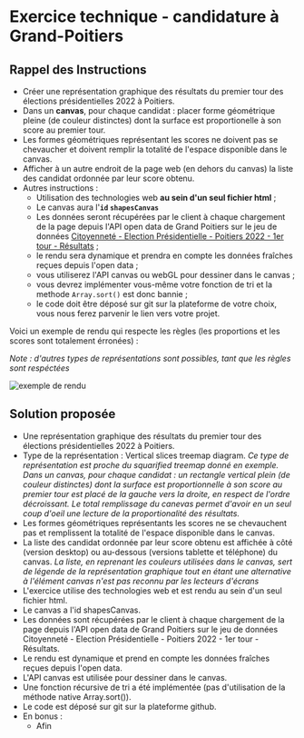 # Exercice technique - candidature à Grand-Poitiers

## Rappel des Instructions
* Créer une représentation graphique des résultats du premier tour des élections présidentielles 2022 à Poitiers.
* Dans un **canvas**, pour chaque candidat : placer forme géométrique pleine (de couleur distinctes) dont la surface est proportionelle à son score au premier tour.
* Les formes géométriques représentant les scores ne doivent pas se chevaucher et doivent remplir la totalité de l'espace disponible dans le canvas.
* Afficher à un autre endroit de la page web (en dehors du canvas) la liste des candidat ordonnée par leur score obtenu. 
* Autres instructions :
  * Utilisation des technologies web **au sein d'un seul fichier html** ;
  * Le canvas aura l'**`id` `shapesCanvas`**
  * Les données seront récupérées par le client à chaque chargement de la page depuis l'API open data de Grand Poitiers sur le jeu de données [Citoyenneté - Election Présidentielle - Poitiers 2022 - 1er tour - Résultats](https://data.grandpoitiers.fr/explore/dataset/resultats_election_fichier_eirel_definitif/information/?dataChart=eyJxdWVyaWVzIjpbeyJjb25maWciOnsiZGF0YXNldCI6InJlc3VsdGF0c19lbGVjdGlvbl9maWNoaWVyX2VpcmVsX2RlZmluaXRpZiIsIm9wdGlvbnMiOnt9fSwiY2hhcnRzIjpbeyJhbGlnbk1vbnRoIjp0cnVlLCJ0eXBlIjoiY29sdW1uIiwiZnVuYyI6IkFWRyIsInlBeGlzIjoiYW5uZWUiLCJzY2llbnRpZmljRGlzcGxheSI6dHJ1ZSwiY29sb3IiOiIjOTYxNDU0In1dLCJ4QXhpcyI6ImJ1cmVhdV92b3RlIiwibWF4cG9pbnRzIjo1MCwic29ydCI6IiJ9XSwidGltZXNjYWxlIjoiIiwiZGlzcGxheUxlZ2VuZCI6dHJ1ZSwiYWxpZ25Nb250aCI6dHJ1ZX0%3D) ;
  * le rendu sera dynamique et prendra en compte les données fraîches reçues depuis l'open data ;
  * vous utiliserez l'API canvas ou webGL pour dessiner dans le canvas ;
  * vous devrez implémenter vous-même votre fonction de tri et la methode `Array.sort()` est donc bannie ;
  * le code doit être déposé sur git sur la plateforme de votre choix, vous nous ferez parvenir le lien vers votre projet.

Voici un exemple de rendu qui respecte les règles (les proportions et les scores sont totalement érronées) :

*Note : d'autres types de représentations sont possibles, tant que les règles sont respéctées*

![exemple de rendu](https://i.ibb.co/hYPGymd/Exo-de-code.png)


## Solution proposée
* Une représentation graphique des résultats du premier tour des élections présidentielles 2022 à Poitiers.
* Type de la représentation : Vertical slices treemap diagram.  *Ce type de représentation est proche du squarified treemap donné en exemple. Dans un canvas, pour chaque candidat : un rectangle vertical plein (de couleur distinctes) dont la surface est proportionnelle à son score au premier tour est placé de la gauche vers la droite, en respect de l'ordre décroissant. Le total remplissage du canevas permet d'avoir en un seul coup d'oeil une lecture de la proportionalité des résultats.*
* Les formes géométriques représentants les scores ne se chevauchent pas et remplissent la totalité de l'espace disponible dans le canvas.
* La liste des candidat ordonnée par leur score obtenu est affichée à côté (version desktop) ou au-dessous (versions tablette et téléphone) du canvas. *La liste, en reprenant les couleurs utilisées dans le canvas, sert de légende de la représentation graphique tout en étant une alternative à l'élément canvas n'est pas reconnu par les lecteurs d'écrans*
* L'exercice utilise des technologies web et est rendu au sein d'un seul fichier html.
* Le canvas a l'id shapesCanvas.
* Les données sont récupérées par le client à chaque chargement de la page depuis l'API open data de Grand Poitiers sur le jeu de données Citoyenneté - Election Présidentielle - Poitiers 2022 - 1er tour - Résultats. 
* Le rendu est dynamique et prend en compte les données fraîches reçues depuis l'open data.
* L'API canvas est utilisée pour dessiner dans le canvas.
* Une fonction récursive de tri a été implémentée (pas d'utilisation de la méthode native Array.sort()).
* Le code est déposé sur git sur la plateforme github.
* En bonus :
  * Afin 
